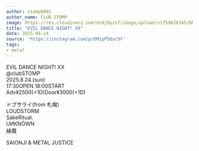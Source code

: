 ```yaml
---
author: stomp0001
author_name: CLUB STOMP
image: https://res.cloudinary.com/ds9j0yzsf/image/upload/v1759820345/DM1pP5Qyc5Y.jpg
title: "EVIL DANCE NIGHT! XX"
date: 2025-08-24
source: 'https://instagram.com/p/DM1pP5Qyc5Y'
tags:
- metal
---
```

EVIL DANCE NIGHT! XX<br>
@clubSTOMP<br>
2025.8.24.(sun)<br>
17:30OPEN 18:00START<br>
Adv¥2500(+1D)Door¥3000(+1D)<br>
 

ドブサライ(from 札幌)<br>
LOUDSTORM<br>
SakeRitual.<br>
UИKNÖWN<br>
縁魔

SAIONJI & METAL JUSTICE